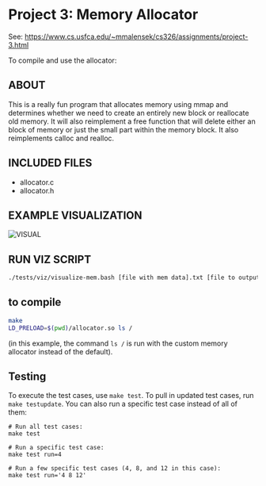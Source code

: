 # Project 3: Memory Allocator

See: https://www.cs.usfca.edu/~mmalensek/cs326/assignments/project-3.html 

To compile and use the allocator:

## ABOUT 
This is a really fun program that allocates memory using mmap and determines whether we need to create an entirely new block
or reallocate old memory. It will also reimplement a free function that will delete either an block of memory or just the small 
part within the memory block. It also reimplements calloc and realloc. 

## INCLUDED FILES 
- allocator.c
- allocator.h 

## EXAMPLE VISUALIZATION
![VISUAL](https://github.com/usf-cs326-fa19/P3-nedyah/blob/master/output.png)

## RUN VIZ SCRIPT 
```bash
./tests/viz/visualize-mem.bash [file with mem data].txt [file to output].png 
```


## to compile
```bash
make
LD_PRELOAD=$(pwd)/allocator.so ls /
```

(in this example, the command `ls /` is run with the custom memory allocator instead of the default).

## Testing

To execute the test cases, use `make test`. To pull in updated test cases, run `make testupdate`. You can also run a specific test case instead of all of them:

```
# Run all test cases:
make test

# Run a specific test case:
make test run=4

# Run a few specific test cases (4, 8, and 12 in this case):
make test run='4 8 12'
```
